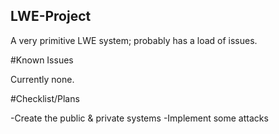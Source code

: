 ## LWE-Project

A very primitive LWE system; probably has a load of issues.

#Known Issues

Currently none.

#Checklist/Plans

-Create the public & private systems
-Implement some attacks
